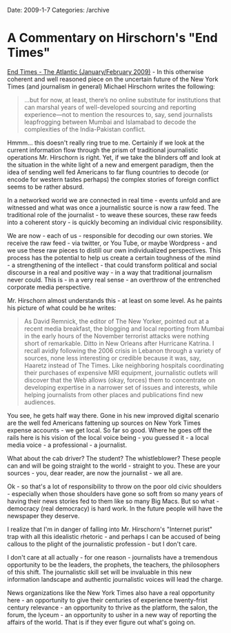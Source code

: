 Date: 2009-1-7
Categories: /archive

# A Commentary on Hirschorn's  "End Times"

<p><a href="http://www.theatlantic.com/doc/200901/new-york-times">End Times - The Atlantic (January/February 2009)</a> - In this otherwise coherent and well reasoned piece on the uncertain future of the New York Times (and journalism in general) Michael Hirschorn writes the following:

<blockquote>...but for now, at least, there&rsquo;s no online substitute for institutions that can marshal years of well-developed sourcing and reporting experience&mdash;not to mention the resources to, say, send journalists leapfrogging between Mumbai and Islamabad to decode the complexities of the India-Pakistan conflict.</blockquote>

Hmmm... this doesn't really ring true to me.  Certainly if we look at the current information flow through the prism of traditional journalistic operations Mr. Hirschorn is right.  Yet, if we take the blinders off and look at the situation in the white light of a new and emergent paradigm, then the idea of sending well fed Americans to far flung countries to decode (or encode for western tastes perhaps) the complex stories of foreign conflict seems to be rather absurd. 

In a networked world we are connected in real time - events unfold and are witnessed and what was once a journalistic source is now a raw feed.  The traditional role of the journalist - to weave these sources, these raw feeds into a coherent story - is quickly becoming an individual civic responsibility.  

We are now - each of us - responsible for decoding our own stories.  We receive the raw feed - via twitter, or You Tube, or maybe Wordpress - and we use these raw pieces to distill our own individualized perspectives. This process has the potential to help us create a certain toughness of the mind - a strengthening of the intellect - that could transform political and social discourse in a real and positive way - in a way that traditional journalism never could.  This is - in a very real sense - an overthrow of the entrenched corporate media perspective.

Mr. Hirschorn almost understands this - at least on some level. As he paints his picture of what could be he writes:

<blockquote>As David Remnick, the editor of The New Yorker, pointed out at a recent media breakfast, the blogging and local reporting from Mumbai in the early hours of the November terrorist attacks were nothing short of remarkable. Ditto in New Orleans after Hurricane Katrina. I recall avidly following the 2006 crisis in Lebanon through a variety of sources, none less interesting or credible because it was, say, Haaretz instead of The Times. Like neighboring hospitals coordinating their purchases of expensive MRI equipment, journalistic outlets will discover that the Web allows (okay, forces) them to concentrate on developing expertise in a narrower set of issues and interests, while helping journalists from other places and publications find new audiences.</blockquote>

You see, he gets half way there. Gone in his new improved digital scenario are the well fed Americans fattening up sources on New York Times expense accounts - we get local.  So far so good.  Where he goes off the rails here is his vision of the local voice being - you guessed it - a local media voice - a professional - a journalist.  

What about the cab driver? The student? The whistleblower? These people can and will be going straight to the world - straight to you. These are your sources - you, dear reader, are now the journalist - we all are.

Ok - so that's a lot of responsibility to throw on the poor old civic shoulders - especially when those shoulders have gone so soft from so many years of having their news stories fed to them like so many Big Macs. But so what - democracy (real democracy) is hard work.  In the future people will have the newspaper they deserve.   

I realize that I'm in danger of falling into Mr. Hirschorn's "Internet purist" trap with all this idealistic rhetoric - and perhaps I can be accused of being callous to the plight of the journalistic profession - but I don't care. 

I don't care at all actually - for one reason - journalists have a tremendous opportunity to be the leaders, the prophets, the teachers, the philosophers of this shift.  The journalistic skill set will be invaluable in this new information landscape and authentic journalistic voices will lead the charge.  

News organizations like the New York Times also have a real opportunity here - an opportunity to give their centuries of experience twenty-frist century relevance - an opportunity to thrive as the platform, the salon, the forum, the lyceum - an opportunity to usher in a new way of reporting the affairs of the world. That is if they ever figure out what's going on. 

